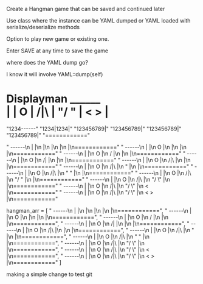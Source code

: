 Create a Hangman game that can be saved and continued later

Use class where the instance can be YAML dumped or YAML loaded with serialize/deserialize methods

Option to play new game or existing one.

Enter SAVE at any time to save the game

where does the YAML dump go?

I know it will involve YAML::dump(self)




Displayman
    ______      
    |    |
    O    |
   /|\   |
  "/ \"  |
  <   >  |
============

"1234------"
"1234|1234|"
"123456789|"
"123456789|"
"123456789|"
"123456789|"
"============"

"    ------\n    |    |\n         |\n         |\n         |\n         |\n============"
"    ------\n    |    |\n    O    |\n         |\n         |\n         |\n============"
"    ------\n    |    |\n    O    |\n   /     |\n         |\n         |\n============"
"    ------\n    |    |\n    O    |\n   /|    |\n         |\n         |\n============"
"    ------\n    |    |\n    O    |\n   /|\\   |\n         |\n         |\n============"
"    ------\n    |    |\n    O    |\n   /|\\   |\n  \"      |\n         |\n============"
"    ------\n    |    |\n    O    |\n   /|\\   |\n  \"   \"  |\n         |\n============"
"    ------\n    |    |\n    O    |\n   /|\\   |\n  \"/  \"  |\n         |\n============"
"    ------\n    |    |\n    O    |\n   /|\\   |\n  \"/ \\\"  |\n         |\n============"
"    ------\n    |    |\n    O    |\n   /|\\   |\n  \"/ \\\"  |\n  <      |\n============"
"    ------\n    |    |\n    O    |\n   /|\\   |\n  \"/ \\\"  |\n  <   >  |\n============"

hangman_arr = [
  "    ------\n    |    |\n         |\n         |\n         |\n         |\n============",
  "    ------\n    |    |\n    O    |\n         |\n         |\n         |\n============",
  "    ------\n    |    |\n    O    |\n   /     |\n         |\n         |\n============",
  "    ------\n    |    |\n    O    |\n   /|    |\n         |\n         |\n============",
  "    ------\n    |    |\n    O    |\n   /|\\   |\n         |\n         |\n============",
  "    ------\n    |    |\n    O    |\n   /|\\   |\n  \"      |\n         |\n============",
  "    ------\n    |    |\n    O    |\n   /|\\   |\n  \"   \"  |\n         |\n============",
  "    ------\n    |    |\n    O    |\n   /|\\   |\n  \"/ \\\"  |\n         |\n============",
  "    ------\n    |    |\n    O    |\n   /|\\   |\n  \"/ \\\"  |\n  <      |\n============",
  "    ------\n    |    |\n    O    |\n   /|\\   |\n  \"/ \\\"  |\n  <   >  |\n============"
]

making a simple change to test git